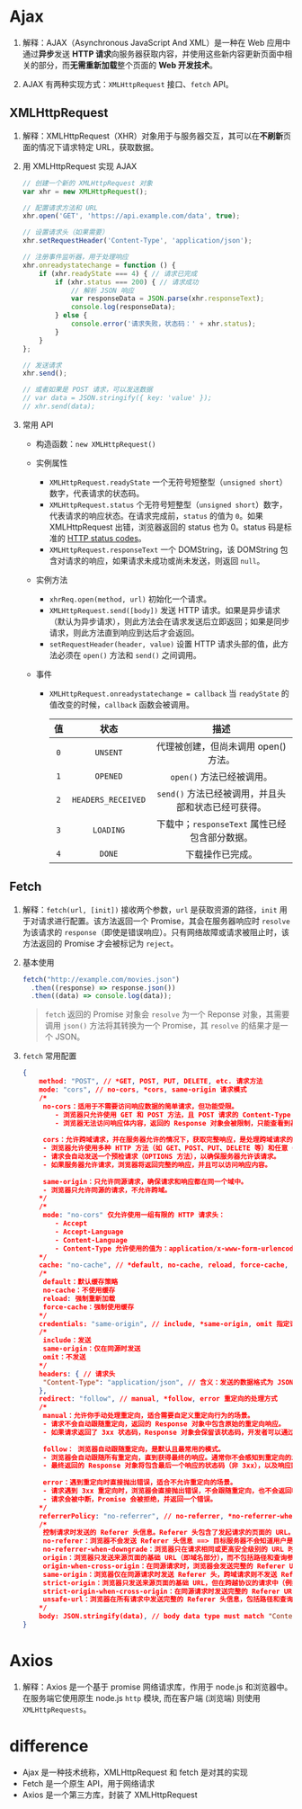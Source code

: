 # Ajax
1. 解释：AJAX（Asynchronous JavaScript And XML）是一种在 Web 应用中通过**异步**发送 **HTTP 请求**向服务器获取内容，并使用这些新内容更新页面中相关的部分，而**无需重新加载**整个页面的 **Web 开发技术**。

2. AJAX 有两种实现方式：`XMLHttpRequest` 接口、`fetch` API。

## XMLHttpRequest

1. 解释：XMLHttpRequest（XHR）对象用于与服务器交互，其可以在**不刷新**页面的情况下请求特定 URL，获取数据。

2. 用 XMLHttpRequest 实现 AJAX

   ```js
   // 创建一个新的 XMLHttpRequest 对象
   var xhr = new XMLHttpRequest();
   
   // 配置请求方法和 URL
   xhr.open('GET', 'https://api.example.com/data', true);
   
   // 设置请求头（如果需要）
   xhr.setRequestHeader('Content-Type', 'application/json');
   
   // 注册事件监听器，用于处理响应
   xhr.onreadystatechange = function () {
       if (xhr.readyState === 4) { // 请求已完成
           if (xhr.status === 200) { // 请求成功
               // 解析 JSON 响应
               var responseData = JSON.parse(xhr.responseText);
               console.log(responseData);
           } else {
               console.error('请求失败，状态码：' + xhr.status);
           }
       }
   };
   
   // 发送请求
   xhr.send();
   
   // 或者如果是 POST 请求，可以发送数据
   // var data = JSON.stringify({ key: 'value' });
   // xhr.send(data);
   
   ```

3. 常用 API

   - 构造函数：`new XMLHttpRequest()`

   - 实例属性

     - `XMLHttpRequest.readyState` 一个无符号短整型（`unsigned short`）数字，代表请求的状态码。
     - `XMLHttpRequest.status` 个无符号短整型（`unsigned short`）数字，代表请求的响应状态。在请求完成前，`status` 的值为 `0`。如果 XMLHttpRequest 出错，浏览器返回的 status 也为 0。status 码是标准的 [HTTP status codes](https://developer.mozilla.org/zh-CN/docs/Web/HTTP/Status)。
     - `XMLHttpRequest.responseText` 一个 DOMString，该 DOMString 包含对请求的响应，如果请求未成功或尚未发送，则返回 `null`。

   - 实例方法

     - `xhrReq.open(method, url)` 初始化一个请求。
     - `XMLHttpRequest.send([body])` 发送 HTTP 请求。如果是异步请求（默认为异步请求），则此方法会在请求发送后立即返回；如果是同步请求，则此方法直到响应到达后才会返回。 
     - `setRequestHeader(header, value)` 设置 HTTP 请求头部的值，此方法必须在 `open()` 方法和 `send()` 之间调用。

   - 事件

     - `XMLHttpRequest.onreadystatechange = callback` 当 `readyState` 的值改变的时候，`callback` 函数会被调用。

       |  值  |        状态        |                        描述                         |
       | :--: | :----------------: | :-------------------------------------------------: |
       | `0`  |      `UNSENT`      |        代理被创建，但尚未调用 open() 方法。         |
       | `1`  |      `OPENED`      |              `open()` 方法已经被调用。              |
       | `2`  | `HEADERS_RECEIVED` | `send()` 方法已经被调用，并且头部和状态已经可获得。 |
       | `3`  |     `LOADING`      |    下载中；`responseText` 属性已经包含部分数据。    |
       | `4`  |       `DONE`       |                  下载操作已完成。                   |

## Fetch

1. 解释：`fetch(url, [init])` 接收两个参数，`url` 是获取资源的路径，`init` 用于对请求进行配置。该方法返回一个 Promise，其会在服务器响应时 `resolve` 为该请求的 `response`（即使是错误响应）。只有网络故障或请求被阻止时，该方法返回的 Promise 才会被标记为 `reject`。

2. 基本使用

   ```js
   fetch("http://example.com/movies.json")
     .then((response) => response.json())
     .then((data) => console.log(data));
   ```

   > `fetch` 返回的 Promise 对象会 `resolve` 为一个 Reponse 对象，其需要调用 `json()` 方法将其转换为一个 Promise，其 `resolve` 的结果才是一个 JSON。

3. `fetch` 常用配置

   ```json
   {
       method: "POST", // *GET, POST, PUT, DELETE, etc. 请求方法
       mode: "cors", // no-cors, *cors, same-origin 请求模式
       /* 
       	no-cors：适用于不需要访问响应数据的简单请求，但功能受限。
           - 浏览器只允许使用 GET 和 POST 方法，且 POST 请求的 Content-Type 头只能是 text/plain、application/x-www-form-urlencoded、或 multipart/form-data。
           - 浏览器无法访问响应体内容，返回的 Response 对象会被限制，只能查看到基本信息（如状态码）。
           
       	cors：允许跨域请求，并在服务器允许的情况下，获取完整响应，是处理跨域请求的主要方式。
       	- 浏览器允许使用多种 HTTP 方法（如 GET、POST、PUT、DELETE 等）和任意 Content-Type。
       	- 请求会自动发送一个预检请求（OPTIONS 方法），以确保服务器允许该请求。
       	- 如果服务器允许请求，浏览器将返回完整的响应，并且可以访问响应内容。
       	
       	same-origin：只允许同源请求，确保请求和响应都在同一个域中。
       	- 浏览器只允许同源的请求，不允许跨域。
       */
       /*
       	mode: "no-cors" 仅允许使用一组有限的 HTTP 请求头：
           - Accept
           - Accept-Language
           - Content-Language
           - Content-Type 允许使用的值为：application/x-www-form-urlencoded、multipart/form-data 或 text/plain
       */
       cache: "no-cache", // *default, no-cache, reload, force-cache, only-if-cached 缓存模式
       /*
       	default：默认缓存策略
       	no-cache：不使用缓存
       	reload: 强制重新加载
       	force-cache：强制使用缓存
       */
       credentials: "same-origin", // include, *same-origin, omit 指定请求是否发送 cookies
       /*
       	include：发送
       	same-origin：仅在同源时发送
       	omit：不发送
       */
       headers: { // 请求头
       	"Content-Type": "application/json", // 含义：发送的数据格式为 JSON
       },
       redirect: "follow", // manual, *follow, error 重定向的处理方式
       /*
       	manual：允许你手动处理重定向，适合需要自定义重定向行为的场景。
       	- 请求不会自动跟随重定向，返回的 Response 对象中包含原始的重定向响应。
       	- 如果请求返回了 3xx 状态码，Response 对象会保留该状态码，开发者可以通过 response.headers.get('Location') 获取新的 URL 并手动发送新的请求。
       	
       	follow： 浏览器自动跟随重定向，是默认且最常用的模式。
       	- 浏览器会自动跟随所有重定向，直到获得最终的响应。通常你不会感知到重定向的发生。
       	- 最终返回的 Response 对象将包含最后一个响应的状态码（非 3xx），以及响应数据。
       	
       	error：遇到重定向时直接抛出错误，适合不允许重定向的场景。
       	- 请求遇到 3xx 重定向时，浏览器会直接抛出错误，不会跟随重定向，也不会返回响应。
       	- 请求会被中断，Promise 会被拒绝，并返回一个错误。
       */
       referrerPolicy: "no-referrer", // no-referrer, *no-referrer-when-downgrade, origin, origin-when-cross-origin, same-origin, strict-origin, strict-origin-when-cross-origin, unsafe-url
       /*
       	控制请求时发送的 Referer 头信息。Referer 头包含了发起请求的页面的 URL。
       	no-referer：浏览器不会发送 Referer 头信息 ==> 目标服务器不会知道用户是从哪个页面发起的请求。
       	no-referrer-when-downgrade：浏览器只在请求相同或更高安全级别的 URL 时发送 Referer 头 ==> 如果当前页面是 HTTPS 协议，而请求是 HTTP 协议（安全级别更低），浏览器将不发送 Referer 头。但如果请求的 URL 是 HTTPS 或与当前页面相同的协议（HTTP 或 HTTPS），则会发送 Referer。
       	origin：浏览器只发送来源页面的基础 URL（即域名部分），而不包括路径和查询参数 ==> 如果页面 URL 是 https://example.com/page?a=1，则 Referer 头只会包含 https://example.com/。
       	origin-when-cross-origin：在同源请求时，浏览器会发送完整的 Referer URL（包括路径和查询参数）；但在跨域请求时，只发送来源页面的基础 URL（域名部分）。
       	same-origin：浏览器仅在同源请求时发送 Referer 头，跨域请求则不发送 Referer。
       	strict-origin：浏览器只发送来源页面的基础 URL，但在跨越协议的请求中（例如从 HTTPS 到 HTTP），不会发送 Referer 头。
       	strict-origin-when-cross-origin：在同源请求时发送完整的 Referer URL，跨域请求只发送基础 URL；但在跨越协议的请求中，不发送 Referer 头。
       	unsafe-url：浏览器在所有请求中发送完整的 Referer 头信息，包括路径和查询参数，无论是同源还是跨域请求，甚至跨越协议。
       */
       body: JSON.stringify(data), // body data type must match "Content-Type" header 请求体
   }
   ```

# Axios

1. 解释：Axios 是一个基于 promise 网络请求库，作用于 node.js 和浏览器中。在服务端它使用原生 node.js `http` 模块, 而在客户端 (浏览端) 则使用 `XMLHttpRequests`。

# difference
- Ajax 是一种技术统称，XMLHttpRequest 和 fetch 是对其的实现
- Fetch 是一个原生 API，用于网络请求
- Axios 是一个第三方库，封装了 XMLHttpRequest